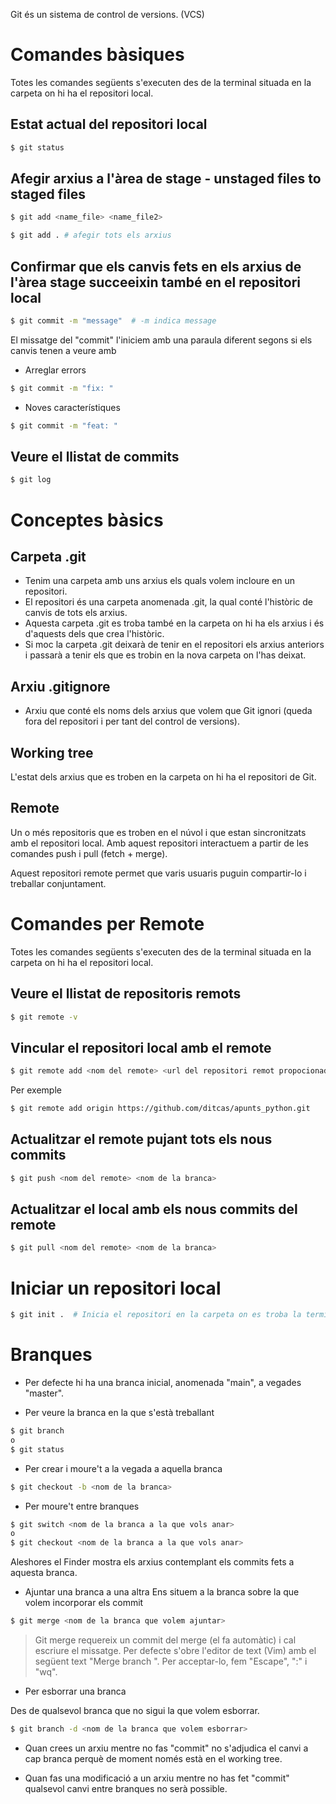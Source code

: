 Git és un sistema de control de versions. (VCS)

# Comandes bàsiques

Totes les comandes següents s'executen des de la terminal situada en la carpeta on hi ha el repositori local.

## Estat actual del repositori local

```bash
$ git status
```

## Afegir arxius a l'àrea de stage - unstaged files to staged files

```bash
$ git add <name_file> <name_file2>

$ git add . # afegir tots els arxius
```

## Confirmar que els canvis fets en els arxius de l'àrea stage succeeixin també en el repositori local 

```bash
$ git commit -m "message"  # -m indica message
```

El missatge del "commit" l'iniciem amb una paraula diferent segons si els canvis tenen a veure amb
- Arreglar errors
```bash
$ git commit -m "fix: "
```
- Noves característiques
```bash
$ git commit -m "feat: "
```


## Veure el llistat de commits
```bash
$ git log
```

# Conceptes bàsics

## Carpeta .git

- Tenim una carpeta amb uns arxius els quals volem incloure en un repositori.
- El repositori és una carpeta anomenada .git, la qual conté l'històric de canvis de tots els arxius.
- Aquesta carpeta .git es troba també en la carpeta on hi ha els arxius i és d'aquests dels que crea l'històric.
- Si moc la carpeta .git deixarà de tenir en el repositori els arxius anteriors i passarà a tenir els que es trobin en la nova carpeta on l'has deixat.

## Arxiu .gitignore

- Arxiu que conté els noms dels arxius que volem que Git ignori (queda fora del repositori i per tant del control de versions).


## Working tree
L'estat dels arxius que es troben en la carpeta on hi ha el repositori de Git.

## Remote
Un o més repositoris que es troben en el núvol i que estan sincronitzats amb el repositori local. Amb aquest repositori interactuem a partir de les comandes push i pull (fetch + merge).

Aquest repositori remote permet que varis usuaris puguin compartir-lo i treballar conjuntament.


# Comandes per Remote

Totes les comandes següents s'executen des de la terminal situada en la carpeta on hi ha el repositori local.


## Veure el llistat de repositoris remots

```bash
$ git remote -v
```

## Vincular el repositori local amb el remote

```bash
$ git remote add <nom del remote> <url del repositori remot propocionada per GitHub> 
```

Per exemple 

```bash
$ git remote add origin https://github.com/ditcas/apunts_python.git
```

## Actualitzar el remote pujant tots els nous commits

```bash
$ git push <nom del remote> <nom de la branca>
```

## Actualitzar el local amb els nous commits del remote

```bash
$ git pull <nom del remote> <nom de la branca>
```

# Iniciar un repositori local

```bash
$ git init .  # Inicia el repositori en la carpeta on es troba la terminal.
```

# Branques

- Per defecte hi ha una branca inicial, anomenada "main", a vegades "master".

- Per veure la branca en la que s'està treballant
```bash
$ git branch
o
$ git status
```

- Per crear i moure't a la vegada a aquella branca
```bash
$ git checkout -b <nom de la branca>
```

- Per moure't entre branques
```bash
$ git switch <nom de la branca a la que vols anar>
o
$ git checkout <nom de la branca a la que vols anar>
```

Aleshores el Finder mostra els arxius contemplant els commits fets a aquesta branca.

- Ajuntar una branca a una altra
Ens situem a la branca sobre la que volem incorporar els commit

```bash
$ git merge <nom de la branca que volem ajuntar>
```

> Git merge requereix un commit del merge (el fa automàtic) i cal escriure el missatge. Per defecte s'obre l'editor de text (Vim) amb el següent text "Merge branch <nom de la branca>". Per acceptar-lo, fem "Escape", ":" i "wq".

- Per esborrar una branca

Des de qualsevol branca que no sigui la que volem esborrar.

```bash
$ git branch -d <nom de la branca que volem esborrar>
```

- Quan crees un arxiu mentre no fas "commit" no s'adjudica el canvi a cap branca perquè de moment només està en el working tree.

- Quan fas una modificació a un arxiu mentre no has fet "commit" qualsevol canvi entre branques no serà possible.